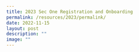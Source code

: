 ```yaml
---
title: 2023 Sec One Registration and Onboarding
permalink: /resources/2023/permalink/
date: 2022-11-15
layout: post
description: ""
image: ""
---
```


